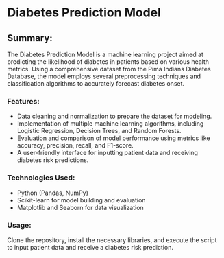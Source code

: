 # Diabetes Prediction Model

## Summary:
The Diabetes Prediction Model is a machine learning project aimed at predicting the likelihood of diabetes in patients based on various health metrics. Using a comprehensive dataset from the Pima Indians Diabetes Database, the model employs several preprocessing techniques and classification algorithms to accurately forecast diabetes onset.

### Features:
- Data cleaning and normalization to prepare the dataset for modeling.
- Implementation of multiple machine learning algorithms, including Logistic Regression, Decision Trees, and Random Forests.
- Evaluation and comparison of model performance using metrics like accuracy, precision, recall, and F1-score.
- A user-friendly interface for inputting patient data and receiving diabetes risk predictions.

### Technologies Used:
- Python (Pandas, NumPy)
- Scikit-learn for model building and evaluation
- Matplotlib and Seaborn for data visualization

### Usage:
Clone the repository, install the necessary libraries, and execute the script to input patient data and receive a diabetes risk prediction.
